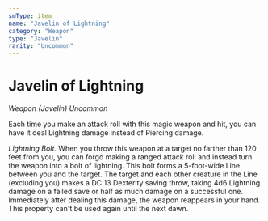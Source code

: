 ```yaml
---
smType: item
name: "Javelin of Lightning"
category: "Weapon"
type: "Javelin"
rarity: "Uncommon"
---
```


# Javelin of Lightning
*Weapon (Javelin) Uncommon*

Each time you make an attack roll with this magic weapon and hit, you can have it deal Lightning damage instead of Piercing damage.

*Lightning Bolt.* When you throw this weapon at a target no farther than 120 feet from you, you can forgo making a ranged attack roll and instead turn the weapon into a bolt of lightning. This bolt forms a 5-foot-wide Line between you and the target. The target and each other creature in the Line (excluding you) makes a DC 13 Dexterity saving throw, taking 4d6 Lightning damage on a failed save or half as much damage on a successful one. Immediately after dealing this damage, the weapon reappears in your hand. This property can't be used again until the next dawn.
